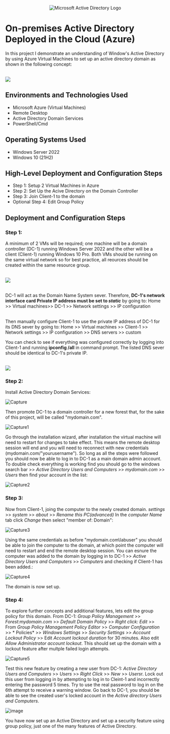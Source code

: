 <p align="center">
<img src="https://i.imgur.com/pU5A58S.png" alt="Microsoft Active Directory Logo"/>
</p>

<h1>On-premises Active Directory Deployed in the Cloud (Azure)</h1>
In this project I demonstrate an understanding of Window's Active Directory by using Azure Virtual Machines to set up an active directory domain as shown in the following concept:

<br><img src="https://github.com/user-attachments/assets/88acad7c-617b-49d0-a990-088f1fd6385d"/><br />

<h2>Environments and Technologies Used</h2>

- Microsoft Azure (Virtual Machines)
- Remote Desktop
- Active Directory Domain Services
- PowerShell/Cmd

<h2>Operating Systems Used </h2>

- Windows Server 2022
- Windows 10 (21H2)

<h2>High-Level Deployment and Configuration Steps</h2>

- Step 1: Setup 2 Virtual Machines in Azure
- Step 2: Set Up the Acive Directory on the Domain Controller
- Step 3: Join Client-1 to the domain
- Optional Step 4: Edit Group Policy

<h2>Deployment and Configuration Steps</h2>
<h3>Step 1:</h3>
A minimum of 2 VMs will be required; one machine will be a domain controller (DC-1) running Windows Server 2022  and the other will be a client (Client-1) running Windows 10 Pro. Both VMs should be running on the same virtual network so for best practice, all reources should be created within the same resource group.

<br><img src="https://github.com/user-attachments/assets/1f411299-e051-4364-b3ad-b850b39b114e"/><br />

<br>DC-1 will act as the Domain Name System sever. Therefore, **DC-1's network interface card Private IP address must be set to _static_** by going to:
Home >> Virtual machines>> DC-1 >> Network settings >> IP configuration <br />

<br>Then manually configure Client-1 to use the private IP address of DC-1 for its DNS sever by going to:
Home >> Virtual machines >> Client-1 >> Network settings >> IP configuration >> DNS servers >> custom<br />

You can check to see if everything was configured correctly by logging into Client-1 and running **ipconfig /all** in command prompt. The listed DNS sever should be identical to DC-1's private IP.

<br><img src="https://github.com/user-attachments/assets/7f2f28c7-33fb-4057-9e77-d29968fd32bc"/><br />

<h3>Step 2:</h3>

Install Active Directory Domain Services:

![Capture](https://github.com/user-attachments/assets/86738712-1dba-49b9-8e23-444124055812)

Then promote DC-1 to a domain controller for a new forest that, for the sake of this project, will be called "mydomain.com".

![Capture1](https://github.com/user-attachments/assets/4b96cc9d-88a1-4714-8734-c5ca372e4a26)

Go through the installation wizard, after installation the virtual machine will need to restart for changes to take effect. This means the remote desktop session will end and you will need to reconnect with new credentials (mydomain.com/"yourusername"). So long as all the steps were followed you should now be able to log in to DC-1 as a main domain admin account. To double check everything is working find you should go to the windows search bar >> *Active Directory Users and Computers* >> *mydomain.com* >> *Users* then find your account in the list:

![Capture2](https://github.com/user-attachments/assets/6ba788df-b9bd-4ee3-9064-0af2ea73fec0)

<h3>Step 3:</h3>

Now from Client-1, joing the computer to the newly created domain. *settings* >> *system* >> *about* >> *Rename this PC(advanced)* In the *computer Name* tab click *Change* then select "member of: Domain":

![Capture3](https://github.com/user-attachments/assets/a0fdca13-87e2-4962-aaf7-6cb362f629a1)

Using the same credentials as before "mydomain.com\labuser" you should be able to join the computer to the domain, at which point the computer will need to restart and end the remote desktop session. You can esnure the computer was added to the domain by logging in to DC-1 >> *Active Directory Users and Computers* >> *Computers* and checking if Client-1 has been added.:

![Capture4](https://github.com/user-attachments/assets/d9ba6263-62ab-4a7e-af01-0c1c41119c48)

The domain is now set up.

<h3>Step 4:</h3>

To explore further concepts and additional features, lets edit the group policy for this domain. From DC-1: *Group Policy Management* >> *Forest:mydomain.com* >> *Default Domain Policy* >> *Right click: Edit* >> From *Group Policy Management Policy Editor* >> *Computer Configuration* >> * Policies* >> *Windows Settings* >> *Security Settings* >> *Account Lockout Policy* >> Edit *Account lockout duration* for 30 minutes. Also edit *Allow Administrator account lockout*. This should set up the domain with a lockout feature after multple failed login attempts.

![Capture5](https://github.com/user-attachments/assets/5d081619-0f9f-4ca5-88f4-62a16d24c509)

Test this new feature by creating a new user from DC-1: *Active Directory Users and Computers* >> *Users* >> *Right Click* >> *New* >> *Users*r. Lock out this user from logging in by attempting to log in to Cleint-1 and incorrectly entering the password 5 times. Try to use the real password to log in on the 6th attempt to receive a warning window. Go back to DC-1, you should be able to see the created user's locked account in the *Active directory Users and Computers*.

![image](https://github.com/user-attachments/assets/917f10a0-f2b6-40d9-8f0e-07d90b24cb49)

You have now set up an Active Directory and set up a security feature using group policy, just one of the many features of Active Directory.


